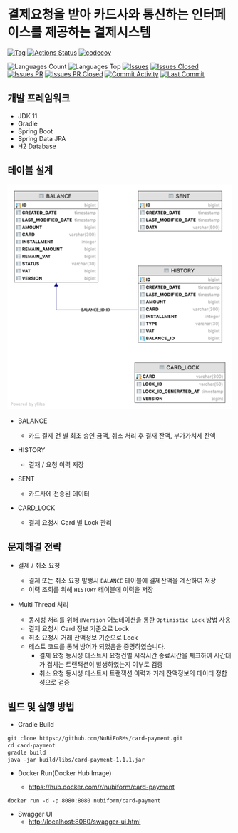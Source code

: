 # 결제요청을 받아 카드사와 통신하는 인터페이스를 제공하는 결제시스템

[![Tag](https://img.shields.io/github/v/tag/nubiforms/card-payment)](https://github.com/NuBiFoRMs/card-payment/releases)
[![Actions Status](https://github.com/NuBiFoRMs/card-payment/workflows/build/badge.svg)](https://github.com/NuBiFoRMs/card-payment/actions)
[![codecov](https://codecov.io/gh/NuBiFoRMs/card-payment/branch/develop/graph/badge.svg?token=CUPAW61JYO)](https://codecov.io/gh/NuBiFoRMs/card-payment)

![Languages Count](https://img.shields.io/github/languages/count/nubiforms/card-payment)
![Languages Top](https://img.shields.io/github/languages/top/nubiforms/card-payment)
[![Issues](https://img.shields.io/github/issues/nubiforms/card-payment)](https://github.com/NuBiFoRMs/card-payment/issues)
[![Issues Closed](https://img.shields.io/github/issues-closed/nubiforms/card-payment)](https://github.com/NuBiFoRMs/card-payment/issues?q=is%3Aissue+is%3Aclosed)
[![Issues PR](https://img.shields.io/github/issues-pr/nubiforms/card-payment)](https://github.com/NuBiFoRMs/card-payment/pulls)
[![Issues PR Closed](https://img.shields.io/github/issues-pr-closed/nubiforms/card-payment)](https://github.com/NuBiFoRMs/card-payment/pulls?q=is%3Apr+is%3Aclosed)
[![Commit Activity](https://img.shields.io/github/commit-activity/w/nubiforms/card-payment)](https://github.com/NuBiFoRMs/card-payment/commits)
[![Last Commit](https://img.shields.io/github/last-commit/nubiforms/card-payment)](https://github.com/NuBiFoRMs/card-payment/commits)

## 개발 프레임워크

- JDK 11
- Gradle
- Spring Boot
- Spring Data JPA
- H2 Database

## 테이블 설계

![ERD](docs/erd.png)

- BALANCE
    - 카드 결제 건 별 최초 승인 금액, 취소 처리 후 결재 잔액, 부가가치세 잔액

- HISTORY
    - 결재 / 요청 이력 저장

- SENT
    - 카드사에 전송된 데이터

- CARD_LOCK
    - 결제 요청시 Card 별 Lock 관리

## 문제해결 전략

- 결제 / 취소 요청
    - 결제 또는 취소 요청 발생시 `BALANCE` 테이블에 결제잔액을 계산하여 저장
    - 이력 조회를 위해 `HISTORY` 테이블에 이력을 저장

- Multi Thread 처리
    - 동시성 처리를 위해 `@Version` 어노테이션을 통한 `Optimistic Lock` 방법 사용
    - 결제 요청시 Card 정보 기준으로 Lock
    - 취소 요청시 거래 잔액정보 기준으로 Lock
    - 테스트 코드를 통해 방어가 되었음을 증명하였습니다.
        - 결제 요청 동시성 테스트시 요청건별 시작시간 종료시간을 체크하여 시간대가 겹치는 트랜잭션이 발생하였는지 여부로 검증
        - 취소 요청 동시성 테스트시 트랜잭션 이력과 거래 잔액정보의 데이터 정합성으로 검증

## 빌드 및 실행 방법

- Gradle Build

```
git clone https://github.com/NuBiFoRMs/card-payment.git
cd card-payment
gradle build
java -jar build/libs/card-payment-1.1.1.jar
```

- Docker Run(Docker Hub Image)

    - https://hub.docker.com/r/nubiform/card-payment

```
docker run -d -p 8080:8080 nubiform/card-payment
```

- Swagger UI
    - [http://localhost:8080/swagger-ui.html](http://localhost:8080/swagger-ui.html)
